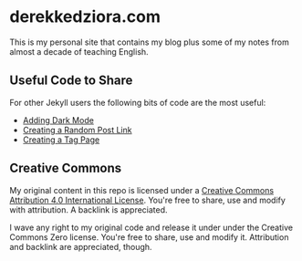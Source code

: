 # derekkedziora.com

This is my personal site that contains my blog plus some of my notes from almost a decade of teaching English. 

## Useful Code to Share 

For other Jekyll users the following bits of code are the most useful: 

- [Adding Dark Mode](https://derekkedziora.com/blog/dark-mode-revisited)
- [Creating a Random Post Link](https://derekkedziora.com/blog/Getting-Random-Post-in-Jekyll)
- [Creating a Tag Page](https://derekkedziora.com/blog/tag-page-jekyll)

## Creative Commons 

My original content in this repo is licensed under a <a rel="license" href="http://creativecommons.org/licenses/by/4.0/">Creative Commons Attribution 4.0 International License</a>. You're free to share, use and modify with attribution. A backlink is appreciated. 

I wave any right to my original code and release it under under the Creative Commons Zero license. You're free to share, use and modify it. Attribution and backlink are appreciated, though. 